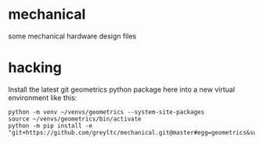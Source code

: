 # mechanical
some mechanical hardware design files

# hacking
Install the latest git geometrics python package here into a new virtual environment like this:
```
python -m venv ~/venvs/geometrics --system-site-packages
source ~/venvs/geometrics/bin/activate
python -m pip install -e "git+https://github.com/greyltc/mechanical.git@master#egg=geometrics&subdirectory=python"
```
